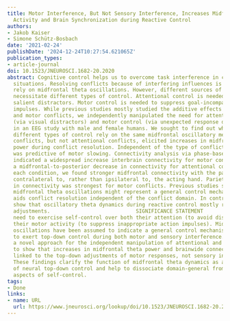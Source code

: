 ```yaml
---
title: Motor Interference, But Not Sensory Interference, Increases Midfrontal Theta
  Activity and Brain Synchronization during Reactive Control
authors:
- Jakob Kaiser
- Simone Schütz-Bosbach
date: '2021-02-24'
publishDate: '2024-12-24T10:27:54.621065Z'
publication_types:
- article-journal
doi: 10.1523/JNEUROSCI.1682-20.2020
abstract: Cognitive control helps us to overcome task interference in challenging
  situations. Resolving conflicts because of interfering influences is believed to
  rely on midfrontal theta oscillations. However, different sources of interference
  necessitate different types of control. Attentional control is needed to suppress
  salient distractors. Motor control is needed to suppress goal-incompatible action
  impulses. While previous studies mostly studied the additive effects of attentional
  and motor conflicts, we independently manipulated the need for attentional control
  (via visual distractors) and motor control (via unexpected response deviations)
  in an EEG study with male and female humans. We sought to find out whether these
  different types of control rely on the same midfrontal oscillatory mechanisms. Motor
  conflicts, but not attentional conflicts, elicited increases in midfrontal theta
  power during conflict resolution. Independent of the type of conflict, theta power
  was predictive of motor slowing. Connectivity analysis via phase-based synchronization
  indicated a widespread increase interbrain connectivity for motor conflicts, but
  a midfrontal-to-posterior decrease in connectivity for attentional conflicts. For
  each condition, we found stronger midfrontal connectivity with the parietal region
  contralateral to, rather than ipsilateral to, the acting hand. Parietal lateralization
  in connectivity was strongest for motor conflicts. Previous studies suggested that
  midfrontal theta oscillations might represent a general control mechanism, which
  aids conflict resolution independent of the conflict domain. In contrast, our results
  show that oscillatory theta dynamics during reactive control mostly reflect motor-related
  adjustments.                            SIGNIFICANCE STATEMENT               Humans
  need to exercise self-control over both their attention (to avoid distraction) and
  their motor activity (to suppress inappropriate action impulses). Midfrontal theta
  oscillations have been assumed to indicate a general control mechanism, which help
  to exert top-down control during both motor and sensory interference. We are using
  a novel approach for the independent manipulation of attentional and motor control
  to show that increases in midfrontal theta power and brainwide connectivity are
  linked to the top-down adjustments of motor responses, not sensory interference.
  These findings clarify the function of midfrontal theta dynamics as a key aspect
  of neural top-down control and help to dissociate domain-general from motor-specific
  aspects of self-control.
tags:
- Done
links:
- name: URL
  url: https://www.jneurosci.org/lookup/doi/10.1523/JNEUROSCI.1682-20.2020
---
```

